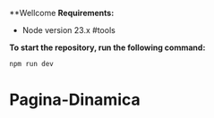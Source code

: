 **Wellcome
**Requirements:**
- Node version 23.x
#tools

**To start the repository, run the following command:**
```sh
npm run dev
```
# Pagina-Dinamica
